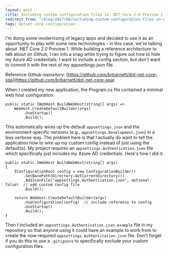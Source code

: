 ```yaml
---
layout: post
title: Including custom configuration files in .NET Core 2.0 Preview 1
redirect_from: "/blog/2017/06/including-custom-configuration-files-in-net-core-20-preview-1/"
tags: dotnet-core configuration
---
```


I'm doing some modernizing of legacy apps and decided to use it as an opportunity to play with some new technologies - in this case, we're talking about .NET Core 2.0 Preview 1. While building a reference architecture to talk about on Github, I ran into a snag while trying to figure out how to hide my Azure AD credentials. I want to include a config section, but don't want to commit it with the rest of my appsettings.json file.

<!--more-->

Reference Github repository: [https://github.com/brbarnett/dot-net-core-spa](https://github.com/brbarnett/dot-net-core-spa)

When I created my new application, the Program.cs file contained a minimal web host configuration:

```
public static IWebHost BuildWebHost(string[] args) =>
    WebHost.CreateDefaultBuilder(args)
        .UseStartup()
        .Build();
```

This automatically wires up the default `appsettings.json` and the environment-specific versions (e.g., `appsettings.Development.json`) in a less verbose way. The problem here is that I actually do want to tell the application how to wire up my custom config instead of just using the default(s). My project requires an `appsettings.Authentication.json` file which specifically just includes my Azure AD credentials. Here's how I did it:

```
public static IWebHost BuildWebHost(string[] args)
{
    IConfigurationRoot config = new ConfigurationBuilder()
        .SetBasePath(Directory.GetCurrentDirectory())
        .AddJsonFile("appsettings.Authentication.json", optional: false)  // add custom config file
        .Build();

    return WebHost.CreateDefaultBuilder(args)
        .UseConfiguration(config)  // include reference to config
        .UseStartup()
        .Build();
}
```

Then I included an `appsettings.Authentication.json.example` file in my repository so that anyone using it could have an example to work from to create the now-required `appsettings.Authentication.json` file. Don't forget if you do this to use a `.gitignore` to specifically exclude your custom configuration files.